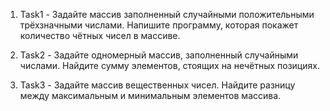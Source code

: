 1. Task1 -  Задайте массив заполненный случайными положительными трёхзначными числами. Напишите программу, которая покажет количество чётных чисел в массиве.

2. Task2 - Задайте одномерный массив, заполненный случайными числами. Найдите сумму элементов, стоящих на нечётных позициях.

3. Task3 - Задайте массив вещественных чисел. Найдите разницу между максимальным и минимальным элементов массива.